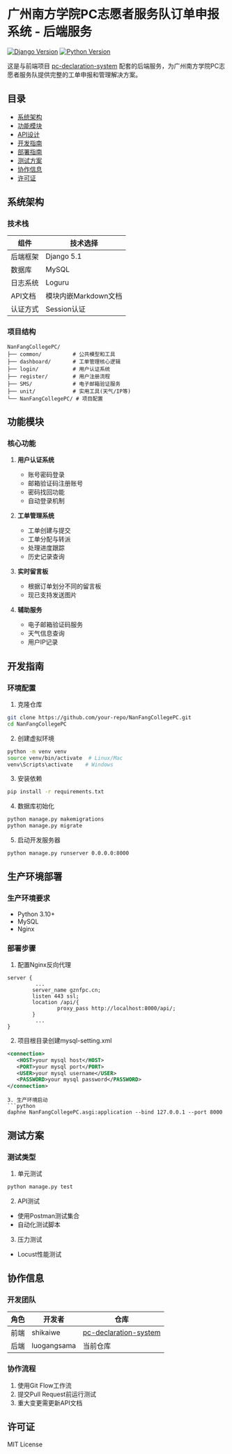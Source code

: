 
# 广州南方学院PC志愿者服务队订单申报系统 - 后端服务

[![Django Version](https://img.shields.io/badge/Django-5.1-green)](https://www.djangoproject.com/)
[![Python Version](https://img.shields.io/badge/Python-3.10+-blue)](https://www.python.org/)

这是与前端项目 [pc-declaration-system](https://github.com/shikaiwe/pc-declaration-system) 配套的后端服务，为广州南方学院PC志愿者服务队提供完整的工单申报和管理解决方案。

## 目录
- [系统架构](#系统架构)
- [功能模块](#功能模块)
- [API设计](#api设计)
- [开发指南](#开发指南)
- [部署指南](#部署指南)
- [测试方案](#测试方案)
- [协作信息](#协作信息)
- [许可证](#许可证)

## 系统架构

### 技术栈
| 组件 | 技术选择 |
|------|----------|
| 后端框架 | Django 5.1 |
| 数据库 | MySQL |
| 日志系统 | Loguru |
| API文档 | 模块内嵌Markdown文档 |
| 认证方式 | Session认证 |

### 项目结构
```
NanFangCollegePC/
├── common/          # 公共模型和工具
├── dashboard/       # 工单管理核心逻辑
├── login/           # 用户认证系统
├── register/        # 用户注册流程
├── SMS/             # 电子邮箱验证服务
├── unit/            # 实用工具(天气/IP等)
└── NanFangCollegePC/ # 项目配置
```

## 功能模块

### 核心功能
1. **用户认证系统**
   - 账号密码登录
   - 邮箱验证码注册账号
   - 密码找回功能
   - 自动登录机制

2. **工单管理系统**
   - 工单创建与提交
   - 工单分配与转派
   - 处理进度跟踪
   - 历史记录查询

3. **实时留言板**
   - 根据订单划分不同的留言板
   - 现已支持发送图片

4. **辅助服务**
   - 电子邮箱验证码服务
   - 天气信息查询
   - 用户IP记录

## 开发指南

### 环境配置
1. 克隆仓库
```bash
git clone https://github.com/your-repo/NanFangCollegePC.git
cd NanFangCollegePC
```

2. 创建虚拟环境
```bash
python -m venv venv
source venv/bin/activate  # Linux/Mac
venv\Scripts\activate    # Windows
```

3. 安装依赖
```bash
pip install -r requirements.txt
```

4. 数据库初始化
```bash
python manage.py makemigrations
python manage.py migrate
```

5. 启动开发服务器
```bash
python manage.py runserver 0.0.0.0:8000
```



## 生产环境部署

### 生产环境要求
- Python 3.10+
- MySQL
- Nginx

### 部署步骤
1. 配置Nginx反向代理
```nginx
server {
         ...
        server_name gznfpc.cn;
        listen 443 ssl;
        location /api/{
                proxy_pass http://localhost:8000/api/;
        }
         ...
}
```

2. 项目根目录创建mysql-setting.xml
 ```xml
<connection>
    <HOST>your mysql host</HOST>
    <PORT>your mysql port</PORT>
    <USER>your mysql username</USER>
    <PASSWORD>your mysql password</PASSWORD>
</connection>
 ```

```
3. 生产环境启动
```python
daphne NanFangCollegePC.asgi:application --bind 127.0.0.1 --port 8000
```

## 测试方案

### 测试类型
1. 单元测试
```bash
python manage.py test
```

2. API测试
- 使用Postman测试集合
- 自动化测试脚本

3. 压力测试
- Locust性能测试

## 协作信息

### 开发团队
| 角色 | 开发者 | 仓库 |
|------|--------|------|
| 前端 | shikaiwe | [pc-declaration-system](https://github.com/shikaiwe/pc-declaration-system) |
| 后端 | luogangsama | 当前仓库 |

### 协作流程
1. 使用Git Flow工作流
2. 提交Pull Request前运行测试
3. 重大变更需更新API文档

## 许可证
MIT License
